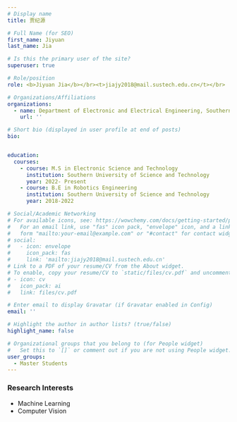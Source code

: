 ```yaml
---
# Display name
title: 贾纪源

# Full Name (for SEO)
first_name: Jiyuan
last_name: Jia

# Is this the primary user of the site?
superuser: true

# Role/position
role: <b>Jiyuan Jia</b></br><t>jiajy2018@mail.sustech.edu.cn</t></br>

# Organizations/Affiliations
organizations:
  - name: Department of Electronic and Electrical Engineering, Southern University of Science and Technology
    url: ''

# Short bio (displayed in user profile at end of posts)
bio:


education:
  courses:
    - course: M.S in Electronic Science and Technology
      institution: Southern University of Science and Technology
      year: 2022- Present
    - course: B.E in Robotics Engineering
      institution: Southern University of Science and Technology
      year: 2018-2022

# Social/Academic Networking
# For available icons, see: https://wowchemy.com/docs/getting-started/page-builder/#icons
#   For an email link, use "fas" icon pack, "envelope" icon, and a link in the
#   form "mailto:your-email@example.com" or "#contact" for contact widget.
# social:
#   - icon: envelope
#     icon_pack: fas
#     link: 'mailto:jiajy2018@mail.sustech.edu.cn'
# Link to a PDF of your resume/CV from the About widget.
# To enable, copy your resume/CV to `static/files/cv.pdf` and uncomment the lines below.
# - icon: cv
#   icon_pack: ai
#   link: files/cv.pdf

# Enter email to display Gravatar (if Gravatar enabled in Config)
email: ''

# Highlight the author in author lists? (true/false)
highlight_name: false

# Organizational groups that you belong to (for People widget)
#   Set this to `[]` or comment out if you are not using People widget.
user_groups:
  - Master Students
---
```



### **Research Interests**
* Machine Learning
* Computer Vision
